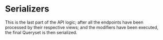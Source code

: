 Serializers
===

This is the last part of the API logic; after all the endpoints have been processed by their respective views; and the modifiers have been executed, the final Queryset is then serialized.

